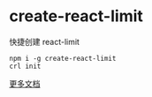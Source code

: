 # create-react-limit

快捷创建 react-limit

```
npm i -g create-react-limit
crl init
```

[更多文档](https://github.com/dyb881/react-limit)
